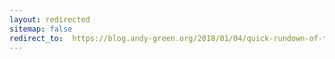 ```yaml
---
layout: redirected
sitemap: false
redirect_to:  https://blog.andy-green.org/2018/01/04/quick-rundown-of-the-meltdown-and-spectre-vulnerabilities/
---
```

